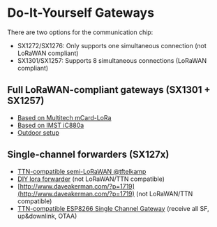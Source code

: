 # Do-It-Yourself Gateways

There are two options for the communication chip:
* SX1272/SX1276: Only supports one simultaneous connection (not LoRaWAN compliant)
* SX1301/SX1257: Supports 8 simultaneous connections (LoRaWAN compliant)

## Full LoRaWAN-compliant gateways (SX1301 + SX1257)
* [Based on Multitech mCard-LoRa](https://github.com/mirakonta/lora_gateway/wiki)
* [Based on IMST iC880a](https://github.com/ttn-zh/ic880a-gateway/wiki)
* [Outdoor setup](http://www.meiland.nl/2015/12/outdoor-lora-gateway/)

## Single-channel forwarders (SX127x)
* [TTN-compatible semi-LoRaWAN @tftelkamp](https://github.com/tftelkamp/single_chan_pkt_fwd)
* [DIY lora forwarder](http://cpham.perso.univ-pau.fr/LORA/RPIgateway.html) (not LoRaWAN/TTN compatible)
* [http://www.daveakerman.com/?p=1719](http://www.daveakerman.com/?p=1719) (not LoRaWAN/TTN compatible)
* [TTN-compatible ESP8266 Single Channel Gateway](https://github.com/JaapBraam/LoRaWanGateway) (receive all SF, up&downlink, OTAA)
